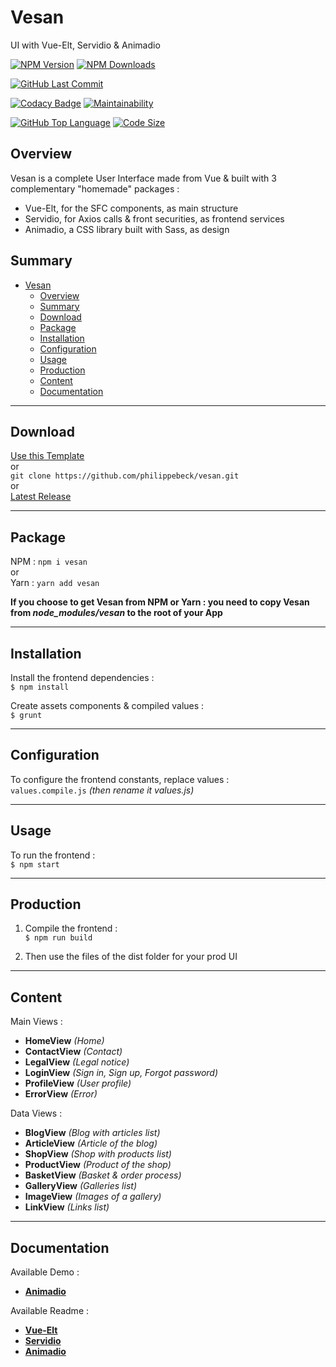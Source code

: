 # Vesan 

UI with Vue-Elt, Servidio & Animadio

[![NPM Version](https://badgen.net/npm/v/vesan)](https://www.npmjs.com/package/vesan)
[![NPM Downloads](https://badgen.net/npm/dt/vesan)](https://www.npmjs.com/package/vesan)

[![GitHub Last Commit](https://badgen.net/github/last-commit/philippebeck/vesan)](https://github.com/philippebeck/vesan/commits/master)

[![Codacy Badge](https://app.codacy.com/project/badge/Grade/cfde730eaf0f48a587afc8b95a2ac119)](https://www.codacy.com/gh/philippebeck/vesan/dashboard)
[![Maintainability](https://api.codeclimate.com/v1/badges/61debaf8cefe10b19cc6/maintainability)](https://codeclimate.com/github/philippebeck/vesan/maintainability)

[![GitHub Top Language](https://img.shields.io/github/languages/top/philippebeck/vesan)](https://github.com/philippebeck/vesan)
[![Code Size](https://img.shields.io/github/languages/code-size/philippebeck/vesan)](https://github.com/philippebeck/vesan/tree/master)

## Overview

Vesan is a complete User Interface made from Vue & built with 3 complementary "homemade" packages :
-  Vue-Elt, for the SFC components, as main structure  
-  Servidio, for Axios calls & front securities, as frontend services  
-  Animadio, a CSS library built with Sass, as design  

## Summary

- [Vesan](#vesan)
  - [Overview](#overview)
  - [Summary](#summary)
  - [Download](#download)
  - [Package](#package)
  - [Installation](#installation)
  - [Configuration](#configuration)
  - [Usage](#usage)
  - [Production](#production)
  - [Content](#content)
  - [Documentation](#documentation)

---

## Download

[Use this Template](https://github.com/philippebeck/vesan/generate)  
or  
`git clone https://github.com/philippebeck/vesan.git`  
or  
[Latest Release](https://github.com/philippebeck/vesan/releases)  

---

## Package

NPM : `npm i vesan`  
or  
Yarn : `yarn add vesan`  

**If you choose to get Vesan from NPM or Yarn : you need to copy Vesan from *node_modules/vesan* to the root of your App**

---

## Installation

Install the frontend dependencies :  
`$ npm install`  

Create assets components & compiled values :  
`$ grunt`  

---

## Configuration

To configure the frontend constants, replace values :  
`values.compile.js` *(then rename it values.js)*  

---

## Usage

To run the frontend :  
`$ npm start`  

---

## Production

1. Compile the frontend :  
`$ npm run build`  

2. Then use the files of the dist folder for your prod UI

---
## Content

Main Views :  
-   **HomeView** *(Home)*  
-   **ContactView** *(Contact)*  
-   **LegalView** *(Legal notice)*  
-   **LoginView** *(Sign in, Sign up, Forgot password)*  
-   **ProfileView** *(User profile)*  
-   **ErrorView** *(Error)*  

Data Views :  
-   **BlogView** *(Blog with articles list)*  
-   **ArticleView** *(Article of the blog)*  
-   **ShopView** *(Shop with products list)*  
-   **ProductView** *(Product of the shop)*  
-   **BasketView** *(Basket & order process)*  
-   **GalleryView** *(Galleries list)*  
-   **ImageView** *(Images of a gallery)*  
-   **LinkView** *(Links list)*  

---

## Documentation

Available Demo :
-   [**Animadio**](https://philippebeck.github.io/animadio)  

Available Readme :  
-   [**Vue-Elt**](https://github.com/philippebeck/vue-elt)  
-   [**Servidio**](https://github.com/philippebeck/servidio)  
-   [**Animadio**](https://github.com/philippebeck/animadio)  
